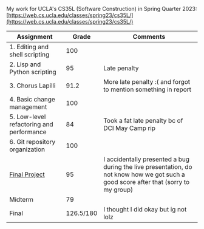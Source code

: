 My work for UCLA's CS35L (Software Construction) in Spring Quarter 2023: [https://web.cs.ucla.edu/classes/spring23/cs35L/](https://web.cs.ucla.edu/classes/spring23/cs35L/)

| Assignment  | Grade | Comments |
| ------------- | ------------- | ------------- |
| 1. Editing and shell scripting | 100  |
| 2. Lisp and Python scripting | 95 | Late penalty
| 3. Chorus Lapilli | 91.2 | More late penalty :( and forgot to mention something in report |
| 4. Basic change management | 100 |
| 5. Low-level refactoring and performance  | 84 | Took a fat late penalty bc of DCI May Camp rip |
| 6. Git repository organization  | 100  |
| [Final Project](https://github.com/rolandyangg/BruinShare)  | 95 | I accidentally presented a bug during the live presentation, do not know how we got such a good score after that (sorry to my group)
| Midterm | 79 |
| Final | 126.5/180 | I thought I did okay but ig not lolz
